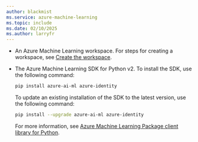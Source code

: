 ```yaml
---
author: blackmist
ms.service: azure-machine-learning
ms.topic: include
ms.date: 02/10/2025
ms.author: larryfr
---
```


* An Azure Machine Learning workspace. For steps for creating a workspace, see [Create the workspace](../quickstart-create-resources.md#create-the-workspace).

* The Azure Machine Learning SDK for Python v2. To install the SDK, use the following command:

    ```bash
    pip install azure-ai-ml azure-identity
    ```

    To update an existing installation of the SDK to the latest version, use the following command:

    ```bash
    pip install --upgrade azure-ai-ml azure-identity
    ```

    For more information, see [Azure Machine Learning Package client library for Python](/python/api/overview/azure/ai-ml-readme).